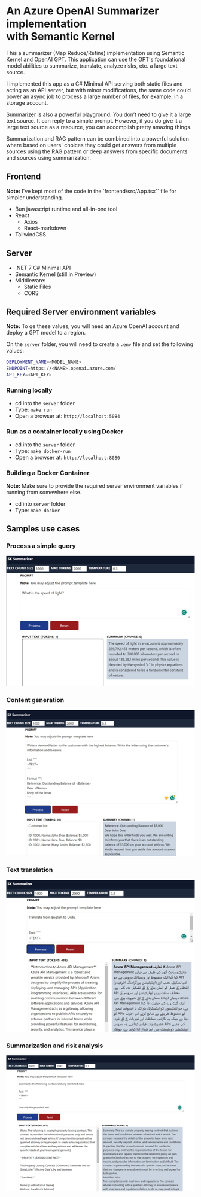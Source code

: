 # An Azure OpenAI Summarizer implementation<br/>with Semantic Kernel

This a summarizer (Map Reduce/Refine) implementation using Semantic Kernel and OpenAI GPT. This application can use the GPT's foundational model abilities to summarize, translate, analyze risks, etc. a large text source.

I implemented this app as a C# Minimal API serving both static files and acting as an API server, but with minor modifications, the same code could power an async job to process a large number of files, for example, in a storage account.

Summarizer is also a powerful playground. You don’t need to give it a large text source. It can reply to a simple prompt. However, if you do give it a large text source as a resource, you can accomplish pretty amazing things.

Summarization and RAG pattern can be combined into a powerful solution where based on users' choices they could get answers from multiple sources using the RAG pattern or deep answers from specific documents and sources using summarization.

## Frontend

**Note:** I've kept most of the code in the `frontend/src/App.tsx`` file for simpler understanding.

- Bun javascript runtime and all-in-one tool
- React
  - Axios
  - React-markdown
- TailwindCSS

## Server

- .NET 7 C# Minimal API
- Semantic Kernel (still in Preview)
- Middleware:
  - Static Files
  - CORS

## Required Server environment variables

**Note:** To ge these values, you will need an Azure OpenAI account and deploy a GPT model to a region.

On the `server` folder, you will need to create a `.env` file and set the following values:

```bash
DEPLOYMENT_NAME=<MODEL_NAME>
ENDPOINT=https://<NAME>.openai.azure.com/
API_KEY=<API_KEY>
```

### Running locally

- cd into the `server` folder
- Type: `make run`
- Open a browser at: `http://localhost:5084`

### Run as a container locally using Docker

- cd into the `server` folder
- Type: `make docker-run`
- Open a browser at: `http://localhost:8080`

### Building a Docker Container

**Note:** Make sure to provide the required server environment variables if running from somewhere else.

- cd into `server` folder
- Type: `make docker`

## Samples use cases

### Process a simple query

![Picture shows an image of a answer to a simple prompt](images/sksm-1.png)

### Content generation

![Picture shows the system finding a delinquent customer and writing a letter](images/sksm-2.png)

### Text translation

![Picture shows an image of a text document being translated from English to Urdu](images/sksm-3.png)

### Summarization and risk analysis

![Picture shows a legal document being summarized and analyzed for risks.](images/sksm-4.png)
